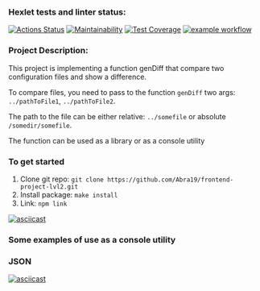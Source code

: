 ### Hexlet tests and linter status:
[![Actions Status](https://github.com/Abra19/frontend-project-lvl2/workflows/hexlet-check/badge.svg)](https://github.com/Abra19/frontend-project-lvl2/actions)
[![Maintainability](https://api.codeclimate.com/v1/badges/92fde65ab3d2fe28719f/maintainability)](https://codeclimate.com/github/Abra19/frontend-project-lvl2/maintainability)
[![Test Coverage](https://api.codeclimate.com/v1/badges/92fde65ab3d2fe28719f/test_coverage)](https://codeclimate.com/github/Abra19/frontend-project-lvl2/test_coverage)
[![example workflow](https://github.com/Abra19/frontend-project-lvl2/actions/workflows/node.js.yml/badge.svg)](https://github.com/Abra19/frontend-project-lvl2/actions)
### Project Description:
This project is implementing a function genDiff that compare two configuration files and show a difference.

To compare files, you need to pass to the function `genDiff` two args:  `../pathToFile1`, `../pathToFile2`. 

The path to the file can be either relative: `../somefile` or absolute `/somedir/somefile`.

The function can be used as a library or as a console utility
### To get started

1. Clone git repo: `git clone https://github.com/Abra19/frontend-project-lvl2.git`
2. Install package: `make install`
3. Link: `npm link`

[![asciicast](https://asciinema.org/a/UftaS3pMvoUpBoyoEFkt37AVu.svg)](https://asciinema.org/a/UftaS3pMvoUpBoyoEFkt37AVu)
### Some examples of use as a console utility

 ### JSON

[![asciicast](https://asciinema.org/a/IGOK5BtF81gDNywfZQVVLUxaY.svg)](https://asciinema.org/a/IGOK5BtF81gDNywfZQVVLUxaY)

